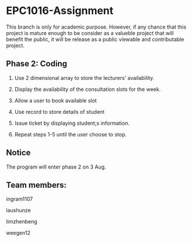 # EPC1016-Assignment
This branch is only for academic purpose. However, if any chance that this project is mature enough to be consider as a valueble project that will benefit the public, it will be release as a public viewable and contributable project.

Phase 2: Coding
---------------
1. Use 2 dimensional array to store the lecturers' availability.

2. Display the availability of the consultation slots for the week.

3. Allow a user to book available slot

4. Use record to store details of student

5. Issue ticket by displaying student;s information.

6. Repeat steps 1-5 until the user choose to stop.

Notice
------
The program will enter phase 2 on 3 Aug. 

Team members:
-------------

ingram1107

laushunze

limzhenbeng

weegen12
